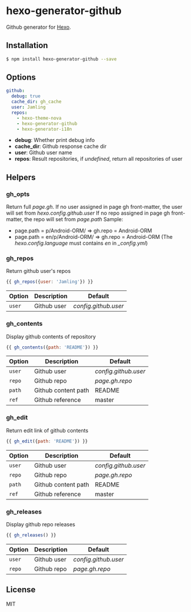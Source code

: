 # hexo-generator-github

Github generator for [Hexo].

## Installation

``` bash
$ npm install hexo-generator-github --save
```

## Options

``` yaml
github:
  debug: true
  cache_dir: gh_cache
  user: Jamling
  repos: 
    - hexo-theme-nova
    - hexo-generator-github
    - hexo-generator-i18n
```

- **debug**: Whether print debug info
- **cache_dir**: Github response cache dir
- **user**: Github user name
- **repos**: Result repositories, if *undefined*, return all repositories of user

## Helpers

### gh_opts
Return full <var>page.gh</var>.
If no user assigned in page gh front-matter, the user will set from <var>hexo.config.github.user</var>
If no repo assigned in page gh front-matter, the repo will set from <var>page.path</var>
Sample:

- page.path = p/Android-ORM/ => gh.repo = Android-ORM
- page.path = en/p/Android-ORM/ => gh.repo = Android-ORM (The <var>hexo.config.language</var> must contains *en* in <var>_config.yml</var>)

### gh_repos

Return github user's repos

``` js
{{ gh_repos({user: 'Jamling'}) }}
```

Option | Description | Default
--- | --- | ---
`user` | Github user | <var>config.github.user</var>

### gh_contents

Display github contents of repository

``` js
{{ gh_contents({path: 'README'}) }}
```

Option | Description | Default
--- | --- | ---
`user` | Github user | <var>config.github.user</var>
`repo` | Github repo | <var>page.gh.repo</var>
`path` | Github content path | README
`ref` | Github reference | master

### gh_edit

Return edit link of github contents

``` js
{{ gh_edit({path: 'README'}) }}
```

Option | Description | Default
--- | --- | ---
`user` | Github user | <var>config.github.user</var>
`repo` | Github repo | <var>page.gh.repo</var>
`path` | Github content path | README
`ref` | Github reference | master

### gh_releases

Display github repo releases

``` js
{{ gh_releases() }}
```

Option | Description | Default
--- | --- | ---
`user` | Github user | <var>config.github.user</var>
`repo` | Github repo | <var>page.gh.repo</var>


## License

MIT

[Hexo]: http://hexo.io/

